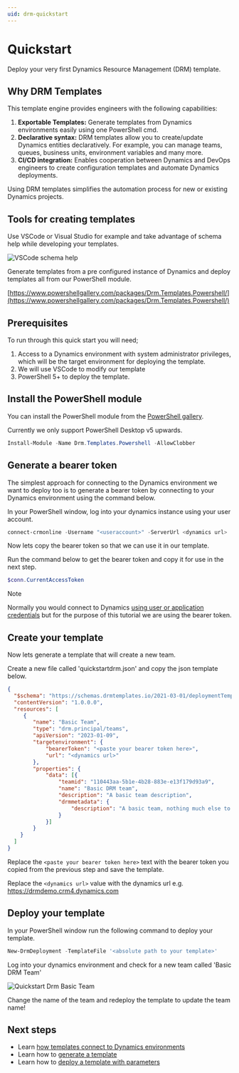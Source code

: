 ```yaml
---
uid: drm-quickstart
---
```


# Quickstart

Deploy your very first Dynamics Resource Management (DRM) template.

## Why DRM Templates

This template engine provides engineers with the following capabilities:

1. **Exportable Templates:** Generate templates from Dynamics environments easily using one PowerShell cmd.
2. **Declarative syntax:** DRM templates allow you to create/update Dynamics entities declaratively. For example, you can manage teams, queues, 
business units, environment variables and many more.
3. **CI/CD integration:** Enables cooperation between Dynamics and DevOps engineers to create configuration templates and 
automate Dynamics deployments.

Using DRM templates simplifies the automation process for new or existing Dynamics projects.

## Tools for creating templates

Use VSCode or Visual Studio for example and take advantage of schema help while developing your templates.

![VSCode schema help](/images/schemahelp.png "Schema Help")

Generate templates from a pre configured instance of Dynamics 
and deploy templates all from our PowerShell module.

[https://www.powershellgallery.com/packages/Drm.Templates.Powershell/](https://www.powershellgallery.com/packages/Drm.Templates.Powershell/)

## Prerequisites

To run through this quick start you will need;

1. Access to a Dynamics environment with system administrator privileges, which will be the target
 environment for deploying the template.
2. We will use VSCode to modify our template
3. PowerShell 5+ to deploy the template.

## Install the PowerShell module

You can install the PowerShell module from the [PowerShell gallery](https://www.powershellgallery.com/packages/Drm.Templates.Powershell).

Currently we only support PowerShell Desktop v5 upwards.

```powershell
Install-Module -Name Drm.Templates.Powershell -AllowClobber
```

## Generate a bearer token

The simplest approach for connecting to the Dynamics environment we want to deploy too is to generate
a bearer token by connecting to your Dynamics environment using the command below.

In your PowerShell window, log into your dynamics instance using your user account.

```powershell
connect-crmonline -Username "<useraccount>" -ServerUrl <dynamics url>
```

Now lets copy the bearer token so that we can use it in our template.

Run the command below to get the bearer token and copy it for use in the next step.

```powershell
$conn.CurrentAccessToken
```

>[!NOTE]
> Normally you would connect to Dynamics [using user or application credentials](xref:target-dynamics-instance) but for the purpose of this 
 tutorial we are using the bearer token.

## Create your template

Now lets generate a template that will create a new team.

Create a new file called 'quickstartdrm.json' and copy the json template below. 

```json
{ 
  "$schema": "https://schemas.drmtemplates.io/2021-03-01/deploymentTemplate.json#",
  "contentVersion": "1.0.0.0",
  "resources": [ 
     {
        "name": "Basic Team",
        "type": "drm.principal/teams",
        "apiVersion": "2023-01-09",
        "targetenvironment": {
            "bearerToken": "<paste your bearer token here>",
            "url": "<dynamics url>"
        },
        "properties": {
            "data": [{
                "teamid": "110443aa-5b1e-4b28-883e-e13f179d93a9",
                "name": "Basic DRM team",
                "description": "A basic team description",
                "drmmetadata": {
                    "description": "A basic team, nothing much else to say."
                }
            }]
        }
    }
  ] 
}
```

Replace the ```<paste your bearer token here>``` text with the bearer token you copied from the 
previous step and save the template.

Replace the ```<dynamics url>``` value with the dynamics url e.g. https://drmdemo.crm4.dynamics.com

## Deploy your template

In your PowerShell window run the following command to deploy your template.

```powershell
New-DrmDeployment -TemplateFile '<absolute path to your template>'
```

Log into your dynamics environment and check for a new team called 'Basic DRM Team'

![Quickstart Drm Basic Team](/images/quickstart-drm-team.png "Quickstart Drm Team")

Change the name of the team and redeploy the template to update the team name!

## Next steps

- Learn [how templates connect to Dynamics environments](xref:target-dynamics-instance)
- Learn how to [generate a template](xref:generate-drm-template)
- Learn how to [deploy a template with parameters](xref:deploy-drm-template-including-parameters)